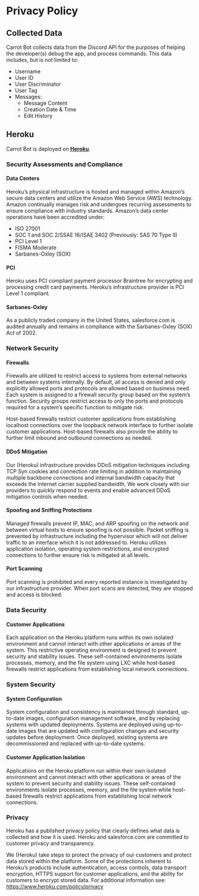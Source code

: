 # Privacy Policy

## Collected Data

Carrot Bot collects data from the Discord API for the purposes of helping the developer(s) debug the app, and process commands. This data includes, but is not limited to:

* Username
* User ID
* User Discriminator
* User Tag
* Messages:
	* Message Content
	* Creation Date & Time
	* Edit History

## Heroku

Carrot Bot is deployed on **[Heroku](https://www.heroku.com/policy/security)**.

### Security Assessments and Compliance

#### Data Centers

Heroku’s physical infrastructure is hosted and managed within Amazon’s secure data centers and utilize the Amazon Web Service (AWS) technology. Amazon continually manages risk and undergoes recurring assessments to ensure compliance with industry standards. Amazon’s data center operations have been accredited under:

* ISO 27001
* SOC 1 and SOC 2/SSAE 16/ISAE 3402 (Previously: SAS 70 Type II)
* PCI Level 1
* FISMA Moderate
* Sarbanes-Oxley (SOX)

#### PCI

Heroku uses PCI compliant payment processor Braintree for encrypting and processing credit card payments. Heroku’s infrastructure provider is PCI Level 1 compliant.

#### Sarbanes-Oxley

As a publicly traded company in the United States, salesforce.com is audited annually and remains in compliance with the Sarbanes-Oxley (SOX) Act of 2002.

### Network Security

#### Firewalls

Firewalls are utilized to restrict access to systems from external networks and between systems internally. By default, all access is denied and only explicitly allowed ports and protocols are allowed based on business need. Each system is assigned to a firewall security group based on the system’s function. Security groups restrict access to only the ports and protocols required for a system’s specific function to mitigate risk.

Host-based firewalls restrict customer applications from establishing localhost connections over the loopback network interface to further isolate customer applications. Host-based firewalls also provide the ability to further limit inbound and outbound connections as needed.

#### DDoS Mitigation

Our (Heroku) infrastructure provides DDoS mitigation techniques including TCP Syn cookies and connection rate limiting in addition to maintaining multiple backbone connections and internal bandwidth capacity that exceeds the Internet carrier supplied bandwidth. We work closely with our providers to quickly respond to events and enable advanced DDoS mitigation controls when needed.

#### Spoofing and Sniffing Protections

Managed firewalls prevent IP, MAC, and ARP spoofing on the network and between virtual hosts to ensure spoofing is not possible. Packet sniffing is prevented by infrastructure including the hypervisor which will not deliver traffic to an interface which it is not addressed to. Heroku utilizes application isolation, operating system restrictions, and encrypted connections to further ensure risk is mitigated at all levels.

#### Port Scanning

Port scanning is prohibited and every reported instance is investigated by our infrastructure provider. When port scans are detected, they are stopped and access is blocked.

### Data Security

#### Customer Applications

Each application on the Heroku platform runs within its own isolated environment and cannot interact with other applications or areas of the system. This restrictive operating environment is designed to prevent security and stability issues. These self-contained environments isolate processes, memory, and the file system using LXC while host-based firewalls restrict applications from establishing local network connections.

### System Security

#### System Configuration

System configuration and consistency is maintained through standard, up-to-date images, configuration management software, and by replacing systems with updated deployments. Systems are deployed using up-to-date images that are updated with configuration changes and security updates before deployment. Once deployed, existing systems are decommissioned and replaced with up-to-date systems.

#### Customer Application Isolation

Applications on the Heroku platform run within their own isolated environment and cannot interact with other applications or areas of the system to prevent security and stability issues. These self-contained environments isolate processes, memory, and the file system while host-based firewalls restrict applications from establishing local network connections.

### Privacy

Heroku has a published privacy policy that clearly defines what data is collected and how it is used. Heroku and salesforce.com are committed to customer privacy and transparency.

We (Heroku) take steps to protect the privacy of our customers and protect data stored within the platform. Some of the protections inherent to Heroku’s products include authentication, access controls, data transport encryption, HTTPS support for customer applications, and the ability for customers to encrypt stored data. For additional information see: https://www.heroku.com/policy/privacy
